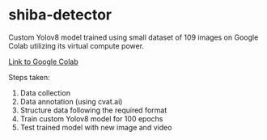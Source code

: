 # shiba-detector
Custom Yolov8 model trained using small dataset of 109 images on Google Colab utilizing its virtual compute power. 

[Link to Google Colab](https://colab.research.google.com/drive/1mt4SfQ1VXx9vItFqFb_OrMWNHf-_KxuX?usp=sharing)

Steps taken: 
1. Data collection
2. Data annotation (using cvat.ai)
3. Structure data following the required format
4. Train custom Yolov8 model for 100 epochs
5. Test trained model with new image and video
